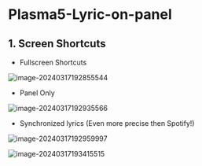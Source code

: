 # Plasma5-Lyric-on-panel

## 1. Screen Shortcuts

* Fullscreen Shortcuts

![image-20240317192855544](../img/image-20240317192855544.png "Fullscreen shortcut")

* Panel Only

![image-20240317192935566](../img/image-20240317192935566.png "Panel shortcut")



* Synchronized lyrics (Even more precise then Spotify!)

![image-20240317192959997](../img/image-20240317192959997.png "synchronized lyrics")

![image-20240317193415515](../img/image-20240317193415515.png)